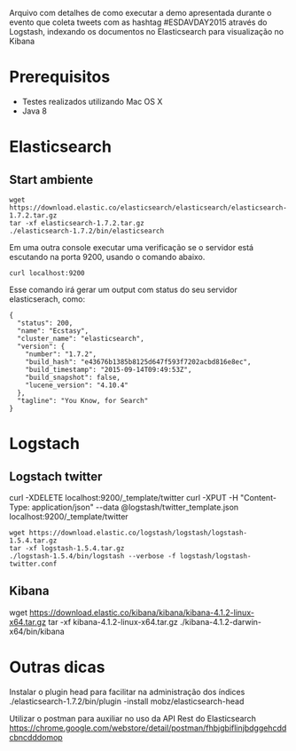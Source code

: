 Arquivo com detalhes de como executar a demo apresentada durante o evento que coleta tweets com as hashtag #ESDAVDAY2015 através do Logstash, indexando os documentos no Elasticsearch para visualização no Kibana

# Prerequisitos
* Testes realizados utilizando Mac OS X
* Java 8

# Elasticsearch
## Start ambiente 
```
wget https://download.elastic.co/elasticsearch/elasticsearch/elasticsearch-1.7.2.tar.gz
tar -xf elasticsearch-1.7.2.tar.gz
./elasticsearch-1.7.2/bin/elasticsearch
```

Em uma outra console executar uma verificação se o servidor está escutando na porta 9200, usando o comando abaixo.
```
curl localhost:9200
```

Esse comando irá gerar um output com status do seu servidor elasticserach, como:
```
{
  "status": 200,
  "name": "Ecstasy",
  "cluster_name": "elasticsearch",
  "version": {
    "number": "1.7.2",
    "build_hash": "e43676b1385b8125d647f593f7202acbd816e8ec",
    "build_timestamp": "2015-09-14T09:49:53Z",
    "build_snapshot": false,
    "lucene_version": "4.10.4"
  },
  "tagline": "You Know, for Search"
}
```

# Logstach

## Logstach twitter
curl -XDELETE localhost:9200/_template/twitter
curl -XPUT -H "Content-Type: application/json" --data @logstash/twitter_template.json localhost:9200/_template/twitter

```
wget https://download.elastic.co/logstash/logstash/logstash-1.5.4.tar.gz
tar -xf logstash-1.5.4.tar.gz
./logstash-1.5.4/bin/logstash --verbose -f logstash/logstash-twitter.conf

```

## Kibana
wget https://download.elastic.co/kibana/kibana/kibana-4.1.2-linux-x64.tar.gz
tar -xf kibana-4.1.2-linux-x64.tar.gz
./kibana-4.1.2-darwin-x64/bin/kibana


# Outras dicas
Instalar o plugin head para facilitar na administração dos índices
./elasticsearch-1.7.2/bin/plugin -install mobz/elasticsearch-head

Utilizar o postman para auxiliar no uso da API Rest do Elasticsearch
https://chrome.google.com/webstore/detail/postman/fhbjgbiflinjbdggehcddcbncdddomop